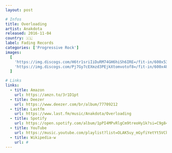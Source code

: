 ```yaml
---
layout: post

# Infos
title: Overloading
artist: Anakdota
released: 2016-11-04
country: 🇮🇱
label: Fading Records
categories: ['Progressive Rock']
images:
  [
    'https://img.discogs.com/H6tr1sriIiDuRM74GH6hiSh6IRE=/fit-in/600x535/filters:strip_icc():format(jpeg):mode_rgb():quality(90)/discogs-images/R-9579351-1519721731-4649.jpeg.jpg',
    'https://img.discogs.com/Pj7Gy7cEXmzd3PEjkXtomvotof8=/fit-in/600x485/filters:strip_icc():format(jpeg):mode_rgb():quality(90)/discogs-images/R-9579351-1519721734-9123.jpeg.jpg',
  ]

# Links
links:
  - title: Amazon
    url: https://amzn.to/3r1D1pt
  - title: Deezer
    url: https://www.deezer.com/br/album/77709212
  - title: Lastfm
    url: https://www.last.fm/music/Anakdota/Overloading
  - title: Spotify
    url: https://open.spotify.com/album/1pPI4MPvRlgCm9treoHy1k?si=C9g8493BR-ak8YToF9W-nw
  - title: YouTube
    url: https://music.youtube.com/playlist?list=OLAK5uy_mGyfiYetYt5VCkVu5Bs_uhODC3qxdN37U
  - title: Wikipedia-w
    url: #
---
```

